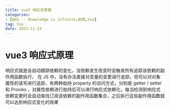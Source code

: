 ```yaml
---
title: vue3 响应式原理
categories: 
- [Web -- Knowledge is infinite,前端,Vue]
tag: Vue
date: 2023-11-24
---
```

# vue3 响应式原理
响应式就是会自动跟踪依赖的变化，当依赖发生改变时会触发所有追踪该依赖的副作用函数执行，
在 JS 中，没有办法直接对变量的变更进行追踪，但可以对对象属性的读写进行追踪，有两种劫持 property 的访问方式，分别是 getter / setter  和 Proxies ，对属性依赖进行劫持后可以进行响应式依赖化，每当检测到响应式依赖变更时会自动查找订阅该依赖的副作用函数集合，之后执行这些副作用函数就可以达到响应式变化的效果


